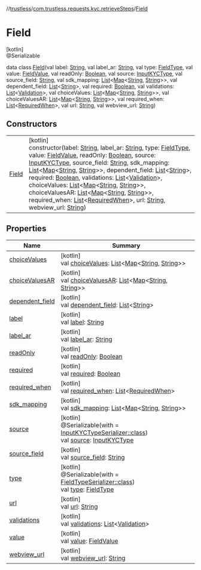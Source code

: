 //[trustless](../../../index.md)/[com.trustless.requests.kyc.retrieveSteps](../index.md)/[Field](index.md)

# Field

[kotlin]\
@Serializable

data class [Field](index.md)(val label: [String](https://kotlinlang.org/api/latest/jvm/stdlib/kotlin/-string/index.html), val label_ar: [String](https://kotlinlang.org/api/latest/jvm/stdlib/kotlin/-string/index.html), val type: [FieldType](../-field-type/index.md), val value: [FieldValue](../-field-value/index.md), val readOnly: [Boolean](https://kotlinlang.org/api/latest/jvm/stdlib/kotlin/-boolean/index.html), val source: [InputKYCType](../-input-k-y-c-type/index.md), val source_field: [String](https://kotlinlang.org/api/latest/jvm/stdlib/kotlin/-string/index.html), val sdk_mapping: [List](https://kotlinlang.org/api/latest/jvm/stdlib/kotlin.collections/-list/index.html)&lt;[Map](https://kotlinlang.org/api/latest/jvm/stdlib/kotlin.collections/-map/index.html)&lt;[String](https://kotlinlang.org/api/latest/jvm/stdlib/kotlin/-string/index.html), [String](https://kotlinlang.org/api/latest/jvm/stdlib/kotlin/-string/index.html)&gt;&gt;, val dependent_field: [List](https://kotlinlang.org/api/latest/jvm/stdlib/kotlin.collections/-list/index.html)&lt;[String](https://kotlinlang.org/api/latest/jvm/stdlib/kotlin/-string/index.html)&gt;, val required: [Boolean](https://kotlinlang.org/api/latest/jvm/stdlib/kotlin/-boolean/index.html), val validations: [List](https://kotlinlang.org/api/latest/jvm/stdlib/kotlin.collections/-list/index.html)&lt;[Validation](../-validation/index.md)&gt;, val choiceValues: [List](https://kotlinlang.org/api/latest/jvm/stdlib/kotlin.collections/-list/index.html)&lt;[Map](https://kotlinlang.org/api/latest/jvm/stdlib/kotlin.collections/-map/index.html)&lt;[String](https://kotlinlang.org/api/latest/jvm/stdlib/kotlin/-string/index.html), [String](https://kotlinlang.org/api/latest/jvm/stdlib/kotlin/-string/index.html)&gt;&gt;, val choiceValuesAR: [List](https://kotlinlang.org/api/latest/jvm/stdlib/kotlin.collections/-list/index.html)&lt;[Map](https://kotlinlang.org/api/latest/jvm/stdlib/kotlin.collections/-map/index.html)&lt;[String](https://kotlinlang.org/api/latest/jvm/stdlib/kotlin/-string/index.html), [String](https://kotlinlang.org/api/latest/jvm/stdlib/kotlin/-string/index.html)&gt;&gt;, val required_when: [List](https://kotlinlang.org/api/latest/jvm/stdlib/kotlin.collections/-list/index.html)&lt;[RequiredWhen](../-required-when/index.md)&gt;, val url: [String](https://kotlinlang.org/api/latest/jvm/stdlib/kotlin/-string/index.html), val webview_url: [String](https://kotlinlang.org/api/latest/jvm/stdlib/kotlin/-string/index.html))

## Constructors

| | |
|---|---|
| [Field](-field.md) | [kotlin]<br>constructor(label: [String](https://kotlinlang.org/api/latest/jvm/stdlib/kotlin/-string/index.html), label_ar: [String](https://kotlinlang.org/api/latest/jvm/stdlib/kotlin/-string/index.html), type: [FieldType](../-field-type/index.md), value: [FieldValue](../-field-value/index.md), readOnly: [Boolean](https://kotlinlang.org/api/latest/jvm/stdlib/kotlin/-boolean/index.html), source: [InputKYCType](../-input-k-y-c-type/index.md), source_field: [String](https://kotlinlang.org/api/latest/jvm/stdlib/kotlin/-string/index.html), sdk_mapping: [List](https://kotlinlang.org/api/latest/jvm/stdlib/kotlin.collections/-list/index.html)&lt;[Map](https://kotlinlang.org/api/latest/jvm/stdlib/kotlin.collections/-map/index.html)&lt;[String](https://kotlinlang.org/api/latest/jvm/stdlib/kotlin/-string/index.html), [String](https://kotlinlang.org/api/latest/jvm/stdlib/kotlin/-string/index.html)&gt;&gt;, dependent_field: [List](https://kotlinlang.org/api/latest/jvm/stdlib/kotlin.collections/-list/index.html)&lt;[String](https://kotlinlang.org/api/latest/jvm/stdlib/kotlin/-string/index.html)&gt;, required: [Boolean](https://kotlinlang.org/api/latest/jvm/stdlib/kotlin/-boolean/index.html), validations: [List](https://kotlinlang.org/api/latest/jvm/stdlib/kotlin.collections/-list/index.html)&lt;[Validation](../-validation/index.md)&gt;, choiceValues: [List](https://kotlinlang.org/api/latest/jvm/stdlib/kotlin.collections/-list/index.html)&lt;[Map](https://kotlinlang.org/api/latest/jvm/stdlib/kotlin.collections/-map/index.html)&lt;[String](https://kotlinlang.org/api/latest/jvm/stdlib/kotlin/-string/index.html), [String](https://kotlinlang.org/api/latest/jvm/stdlib/kotlin/-string/index.html)&gt;&gt;, choiceValuesAR: [List](https://kotlinlang.org/api/latest/jvm/stdlib/kotlin.collections/-list/index.html)&lt;[Map](https://kotlinlang.org/api/latest/jvm/stdlib/kotlin.collections/-map/index.html)&lt;[String](https://kotlinlang.org/api/latest/jvm/stdlib/kotlin/-string/index.html), [String](https://kotlinlang.org/api/latest/jvm/stdlib/kotlin/-string/index.html)&gt;&gt;, required_when: [List](https://kotlinlang.org/api/latest/jvm/stdlib/kotlin.collections/-list/index.html)&lt;[RequiredWhen](../-required-when/index.md)&gt;, url: [String](https://kotlinlang.org/api/latest/jvm/stdlib/kotlin/-string/index.html), webview_url: [String](https://kotlinlang.org/api/latest/jvm/stdlib/kotlin/-string/index.html)) |

## Properties

| Name | Summary |
|---|---|
| [choiceValues](choice-values.md) | [kotlin]<br>val [choiceValues](choice-values.md): [List](https://kotlinlang.org/api/latest/jvm/stdlib/kotlin.collections/-list/index.html)&lt;[Map](https://kotlinlang.org/api/latest/jvm/stdlib/kotlin.collections/-map/index.html)&lt;[String](https://kotlinlang.org/api/latest/jvm/stdlib/kotlin/-string/index.html), [String](https://kotlinlang.org/api/latest/jvm/stdlib/kotlin/-string/index.html)&gt;&gt; |
| [choiceValuesAR](choice-values-a-r.md) | [kotlin]<br>val [choiceValuesAR](choice-values-a-r.md): [List](https://kotlinlang.org/api/latest/jvm/stdlib/kotlin.collections/-list/index.html)&lt;[Map](https://kotlinlang.org/api/latest/jvm/stdlib/kotlin.collections/-map/index.html)&lt;[String](https://kotlinlang.org/api/latest/jvm/stdlib/kotlin/-string/index.html), [String](https://kotlinlang.org/api/latest/jvm/stdlib/kotlin/-string/index.html)&gt;&gt; |
| [dependent_field](dependent_field.md) | [kotlin]<br>val [dependent_field](dependent_field.md): [List](https://kotlinlang.org/api/latest/jvm/stdlib/kotlin.collections/-list/index.html)&lt;[String](https://kotlinlang.org/api/latest/jvm/stdlib/kotlin/-string/index.html)&gt; |
| [label](label.md) | [kotlin]<br>val [label](label.md): [String](https://kotlinlang.org/api/latest/jvm/stdlib/kotlin/-string/index.html) |
| [label_ar](label_ar.md) | [kotlin]<br>val [label_ar](label_ar.md): [String](https://kotlinlang.org/api/latest/jvm/stdlib/kotlin/-string/index.html) |
| [readOnly](read-only.md) | [kotlin]<br>val [readOnly](read-only.md): [Boolean](https://kotlinlang.org/api/latest/jvm/stdlib/kotlin/-boolean/index.html) |
| [required](required.md) | [kotlin]<br>val [required](required.md): [Boolean](https://kotlinlang.org/api/latest/jvm/stdlib/kotlin/-boolean/index.html) |
| [required_when](required_when.md) | [kotlin]<br>val [required_when](required_when.md): [List](https://kotlinlang.org/api/latest/jvm/stdlib/kotlin.collections/-list/index.html)&lt;[RequiredWhen](../-required-when/index.md)&gt; |
| [sdk_mapping](sdk_mapping.md) | [kotlin]<br>val [sdk_mapping](sdk_mapping.md): [List](https://kotlinlang.org/api/latest/jvm/stdlib/kotlin.collections/-list/index.html)&lt;[Map](https://kotlinlang.org/api/latest/jvm/stdlib/kotlin.collections/-map/index.html)&lt;[String](https://kotlinlang.org/api/latest/jvm/stdlib/kotlin/-string/index.html), [String](https://kotlinlang.org/api/latest/jvm/stdlib/kotlin/-string/index.html)&gt;&gt; |
| [source](source.md) | [kotlin]<br>@Serializable(with = [InputKYCTypeSerializer::class](../-input-k-y-c-type-serializer/index.md))<br>val [source](source.md): [InputKYCType](../-input-k-y-c-type/index.md) |
| [source_field](source_field.md) | [kotlin]<br>val [source_field](source_field.md): [String](https://kotlinlang.org/api/latest/jvm/stdlib/kotlin/-string/index.html) |
| [type](type.md) | [kotlin]<br>@Serializable(with = [FieldTypeSerializer::class](../-field-type-serializer/index.md))<br>val [type](type.md): [FieldType](../-field-type/index.md) |
| [url](url.md) | [kotlin]<br>val [url](url.md): [String](https://kotlinlang.org/api/latest/jvm/stdlib/kotlin/-string/index.html) |
| [validations](validations.md) | [kotlin]<br>val [validations](validations.md): [List](https://kotlinlang.org/api/latest/jvm/stdlib/kotlin.collections/-list/index.html)&lt;[Validation](../-validation/index.md)&gt; |
| [value](value.md) | [kotlin]<br>val [value](value.md): [FieldValue](../-field-value/index.md) |
| [webview_url](webview_url.md) | [kotlin]<br>val [webview_url](webview_url.md): [String](https://kotlinlang.org/api/latest/jvm/stdlib/kotlin/-string/index.html) |
